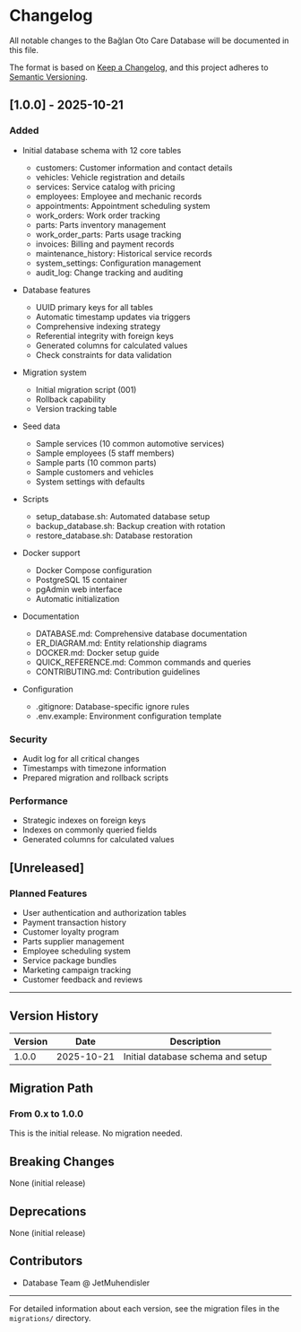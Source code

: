 # Changelog

All notable changes to the Bağlan Oto Care Database will be documented in this file.

The format is based on [Keep a Changelog](https://keepachangelog.com/en/1.0.0/),
and this project adheres to [Semantic Versioning](https://semver.org/spec/v2.0.0.html).

## [1.0.0] - 2025-10-21

### Added
- Initial database schema with 12 core tables
  - customers: Customer information and contact details
  - vehicles: Vehicle registration and details
  - services: Service catalog with pricing
  - employees: Employee and mechanic records
  - appointments: Appointment scheduling system
  - work_orders: Work order tracking
  - parts: Parts inventory management
  - work_order_parts: Parts usage tracking
  - invoices: Billing and payment records
  - maintenance_history: Historical service records
  - system_settings: Configuration management
  - audit_log: Change tracking and auditing

- Database features
  - UUID primary keys for all tables
  - Automatic timestamp updates via triggers
  - Comprehensive indexing strategy
  - Referential integrity with foreign keys
  - Generated columns for calculated values
  - Check constraints for data validation

- Migration system
  - Initial migration script (001)
  - Rollback capability
  - Version tracking table

- Seed data
  - Sample services (10 common automotive services)
  - Sample employees (5 staff members)
  - Sample parts (10 common parts)
  - Sample customers and vehicles
  - System settings with defaults

- Scripts
  - setup_database.sh: Automated database setup
  - backup_database.sh: Backup creation with rotation
  - restore_database.sh: Database restoration

- Docker support
  - Docker Compose configuration
  - PostgreSQL 15 container
  - pgAdmin web interface
  - Automatic initialization

- Documentation
  - DATABASE.md: Comprehensive database documentation
  - ER_DIAGRAM.md: Entity relationship diagrams
  - DOCKER.md: Docker setup guide
  - QUICK_REFERENCE.md: Common commands and queries
  - CONTRIBUTING.md: Contribution guidelines

- Configuration
  - .gitignore: Database-specific ignore rules
  - .env.example: Environment configuration template

### Security
- Audit log for all critical changes
- Timestamps with timezone information
- Prepared migration and rollback scripts

### Performance
- Strategic indexes on foreign keys
- Indexes on commonly queried fields
- Generated columns for calculated values

## [Unreleased]

### Planned Features
- User authentication and authorization tables
- Payment transaction history
- Customer loyalty program
- Parts supplier management
- Employee scheduling system
- Service package bundles
- Marketing campaign tracking
- Customer feedback and reviews

---

## Version History

| Version | Date       | Description                          |
|---------|------------|--------------------------------------|
| 1.0.0   | 2025-10-21 | Initial database schema and setup    |

## Migration Path

### From 0.x to 1.0.0
This is the initial release. No migration needed.

## Breaking Changes

None (initial release)

## Deprecations

None (initial release)

## Contributors

- Database Team @ JetMuhendisler

---

For detailed information about each version, see the migration files in the `migrations/` directory.
